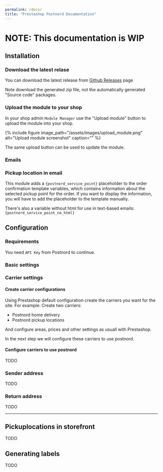 ```yaml
---
permalink: /docs/
title: "Prestashop Postnord Documentation"
---
```


# NOTE: This documentation is WIP

## Installation

### Download the latest relase

You can download the latest release from [Github Releases](https://github.com/vilkasgroup/vg_postnord/releases/latest) page

Note download the generated zip file, not the automatically generated "Source code" packages.

### Upload the module to your shop

In your shop admin `Module Manager` use the "Upload module" button to upload the module into your shop.

{% include figure image_path="/assets/images/upload_module.png" alt="Upload module screenshot" caption="" %}

The same upload button can be used to update the module.

### Emails

### Pickup location in email

This module adds a `{postnord_service_point}` placeholder to the order confirmation template variables,
which contains information about the selected pickup point for the order. If you want to display the information,
you will have to add the placeholder to the template manually.

There's also a variable without html for use in text-based emails: `{postnord_service_point_no_html}`

## Configuration

### Requirements

You need `API Key` from Postnord to continue.

### Basic settings

### Carrier settings

#### Create carrier configurations

Using Prestashop default configuration create the carriers you want for the site. For example: Create two carriers:

* Postnord home delivery
* Postnord pickup locations

And configure areas, prices and other settings as usuall with Prestashop.

In the next step we will configure these carriers to use postnord.

#### Configure carriers to use postnord

TODO

### Sender address

TODO

### Return address

TODO

-----------------

## Pickuplocations in storefront

TODO

## Generating labels

TODO